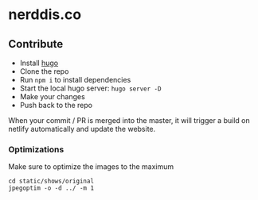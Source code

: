 # nerddis.co

## Contribute

* Install [hugo](https://gohugo.io/getting-started/installing/)
* Clone the repo
* Run `npm i` to install dependencies
* Start the local hugo server: `hugo server -D`
* Make your changes
* Push back to the repo

When your commit / PR is merged into the master, it will trigger a build on netlify automatically and update the website. 


### Optimizations

Make sure to optimize the images to the maximum

```
cd static/shows/original
jpegoptim -o -d ../ -m 1
```